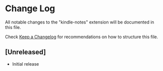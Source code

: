 # Change Log

All notable changes to the "kindle-notes" extension will be documented in this file.

Check [Keep a Changelog](http://keepachangelog.com/) for recommendations on how to structure this file.

## [Unreleased]

- Initial release